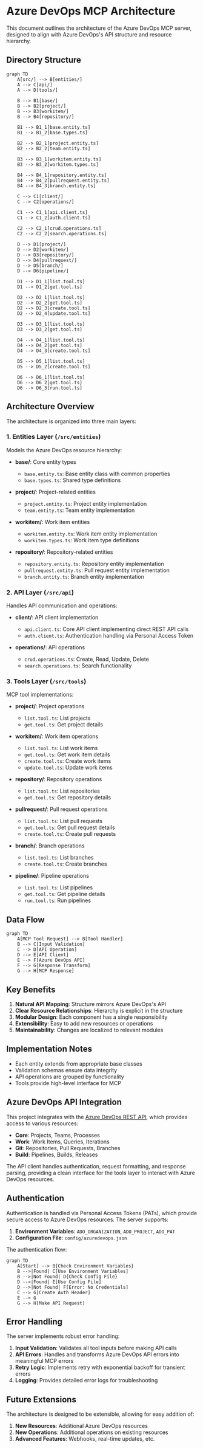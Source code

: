 # Azure DevOps MCP Architecture

This document outlines the architecture of the Azure DevOps MCP server, designed to align with Azure DevOps's API structure and resource hierarchy.

## Directory Structure

```mermaid
graph TD
    A[src/] --> B[entities/]
    A --> C[api/]
    A --> D[tools/]
    
    B --> B1[base/]
    B --> B2[project/]
    B --> B3[workitem/]
    B --> B4[repository/]
    
    B1 --> B1_1[base.entity.ts]
    B1 --> B1_2[base.types.ts]
    
    B2 --> B2_1[project.entity.ts]
    B2 --> B2_2[team.entity.ts]
    
    B3 --> B3_1[workitem.entity.ts]
    B3 --> B3_2[workitem.types.ts]
    
    B4 --> B4_1[repository.entity.ts]
    B4 --> B4_2[pullrequest.entity.ts]
    B4 --> B4_3[branch.entity.ts]
    
    C --> C1[client/]
    C --> C2[operations/]
    
    C1 --> C1_1[api.client.ts]
    C1 --> C1_2[auth.client.ts]
    
    C2 --> C2_1[crud.operations.ts]
    C2 --> C2_2[search.operations.ts]
    
    D --> D1[project/]
    D --> D2[workitem/]
    D --> D3[repository/]
    D --> D4[pullrequest/]
    D --> D5[branch/]
    D --> D6[pipeline/]
    
    D1 --> D1_1[list.tool.ts]
    D1 --> D1_2[get.tool.ts]
    
    D2 --> D2_1[list.tool.ts]
    D2 --> D2_2[get.tool.ts]
    D2 --> D2_3[create.tool.ts]
    D2 --> D2_4[update.tool.ts]
    
    D3 --> D3_1[list.tool.ts]
    D3 --> D3_2[get.tool.ts]
    
    D4 --> D4_1[list.tool.ts]
    D4 --> D4_2[get.tool.ts]
    D4 --> D4_3[create.tool.ts]
    
    D5 --> D5_1[list.tool.ts]
    D5 --> D5_2[create.tool.ts]
    
    D6 --> D6_1[list.tool.ts]
    D6 --> D6_2[get.tool.ts]
    D6 --> D6_3[run.tool.ts]
```

## Architecture Overview

The architecture is organized into three main layers:

### 1. Entities Layer (`/src/entities`)

Models the Azure DevOps resource hierarchy:

- **base/**: Core entity types
  - `base.entity.ts`: Base entity class with common properties
  - `base.types.ts`: Shared type definitions

- **project/**: Project-related entities
  - `project.entity.ts`: Project entity implementation
  - `team.entity.ts`: Team entity implementation

- **workitem/**: Work item entities
  - `workitem.entity.ts`: Work item entity implementation
  - `workitem.types.ts`: Work item type definitions

- **repository/**: Repository-related entities
  - `repository.entity.ts`: Repository entity implementation
  - `pullrequest.entity.ts`: Pull request entity implementation
  - `branch.entity.ts`: Branch entity implementation

### 2. API Layer (`/src/api`)

Handles API communication and operations:

- **client/**: API client implementation
  - `api.client.ts`: Core API client implementing direct REST API calls
  - `auth.client.ts`: Authentication handling via Personal Access Token

- **operations/**: API operations
  - `crud.operations.ts`: Create, Read, Update, Delete
  - `search.operations.ts`: Search functionality

### 3. Tools Layer (`/src/tools`)

MCP tool implementations:

- **project/**: Project operations
  - `list.tool.ts`: List projects
  - `get.tool.ts`: Get project details

- **workitem/**: Work item operations
  - `list.tool.ts`: List work items
  - `get.tool.ts`: Get work item details
  - `create.tool.ts`: Create work items
  - `update.tool.ts`: Update work items

- **repository/**: Repository operations
  - `list.tool.ts`: List repositories
  - `get.tool.ts`: Get repository details

- **pullrequest/**: Pull request operations
  - `list.tool.ts`: List pull requests
  - `get.tool.ts`: Get pull request details
  - `create.tool.ts`: Create pull requests

- **branch/**: Branch operations
  - `list.tool.ts`: List branches
  - `create.tool.ts`: Create branches

- **pipeline/**: Pipeline operations
  - `list.tool.ts`: List pipelines
  - `get.tool.ts`: Get pipeline details
  - `run.tool.ts`: Run pipelines

## Data Flow

```mermaid
graph TD
    A[MCP Tool Request] --> B[Tool Handler]
    B --> C[Input Validation]
    C --> D[API Operation]
    D --> E[API Client]
    E --> F[Azure DevOps API]
    F --> G[Response Transform]
    G --> H[MCP Response]
```

## Key Benefits

1. **Natural API Mapping**: Structure mirrors Azure DevOps's API
2. **Clear Resource Relationships**: Hierarchy is explicit in the structure
3. **Modular Design**: Each component has a single responsibility
4. **Extensibility**: Easy to add new resources or operations
5. **Maintainability**: Changes are localized to relevant modules

## Implementation Notes

- Each entity extends from appropriate base classes
- Validation schemas ensure data integrity
- API operations are grouped by functionality
- Tools provide high-level interface for MCP

## Azure DevOps API Integration

This project integrates with the [Azure DevOps REST API](https://learn.microsoft.com/en-us/rest/api/azure/devops/), which provides access to various resources:

- **Core**: Projects, Teams, Processes
- **Work**: Work Items, Queries, Iterations
- **Git**: Repositories, Pull Requests, Branches
- **Build**: Pipelines, Builds, Releases

The API client handles authentication, request formatting, and response parsing, providing a clean interface for the tools layer to interact with Azure DevOps resources.

## Authentication

Authentication is handled via Personal Access Tokens (PATs), which provide secure access to Azure DevOps resources. The server supports:

1. **Environment Variables**: `ADO_ORGANIZATION`, `ADO_PROJECT`, `ADO_PAT`
2. **Configuration File**: `config/azuredevops.json`

The authentication flow:

```mermaid
graph TD
    A[Start] --> B{Check Environment Variables}
    B -->|Found| C[Use Environment Variables]
    B -->|Not Found| D{Check Config File}
    D -->|Found| E[Use Config File]
    D -->|Not Found| F[Error: No Credentials]
    C --> G[Create Auth Header]
    E --> G
    G --> H[Make API Request]
```

## Error Handling

The server implements robust error handling:

1. **Input Validation**: Validates all tool inputs before making API calls
2. **API Errors**: Handles and transforms Azure DevOps API errors into meaningful MCP errors
3. **Retry Logic**: Implements retry with exponential backoff for transient errors
4. **Logging**: Provides detailed error logs for troubleshooting

## Future Extensions

The architecture is designed to be extensible, allowing for easy addition of:

1. **New Resources**: Additional Azure DevOps resources
2. **New Operations**: Additional operations on existing resources
3. **Advanced Features**: Webhooks, real-time updates, etc.
